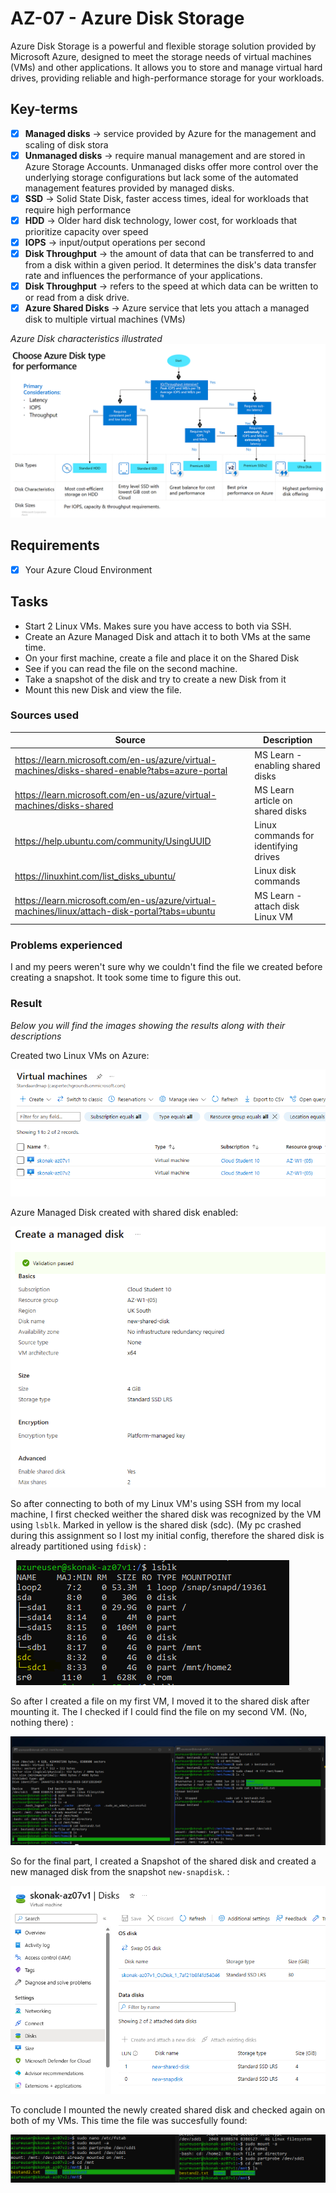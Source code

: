 # AZ-07 - Azure Disk Storage

Azure Disk Storage is a powerful and flexible storage solution provided by Microsoft Azure, designed to meet the storage needs of virtual machines (VMs) and other applications. It allows you to store and manage virtual hard drives, providing reliable and high-performance storage for your workloads.


## Key-terms

- [x] <strong>Managed disks</strong> -> service provided by Azure for the management and scaling of disk stora
- [x] <strong>Unmanaged disks</strong> ->  require manual management and are stored in Azure Storage Accounts. Unmanaged disks offer more control over the underlying storage configurations but lack some of the automated management features provided by managed disks.
- [x] <strong>SSD</strong> -> Solid State Disk, faster access times, ideal for workloads that require high performance
- [x] <strong>HDD</strong> -> Older hard disk technology, lower cost, for workloads that prioritize capacity over speed
- [x] <strong>IOPS</strong> -> input/output operations per second
- [x] <strong>Disk Throughput</strong> -> the amount of data that can be transferred to and from a disk within a given period. It determines the disk's data transfer rate and influences the performance of your applications.
- [x] <strong>Disk Throughput</strong> -> refers to the speed at which data can be written to or read from a disk drive.
- [x] <strong>Azure Shared Disks</strong> -> Azure service that lets you attach a managed disk to multiple virtual machines (VMs)

*Azure Disk characteristics illustrated*
![azure-disks-chars](../00_includes/AZ-07/managed-disk-overview.png)


## Requirements

- [x] Your Azure Cloud Environment


## Tasks

- Start 2 Linux VMs. Makes sure you have access to both via SSH.
- Create an Azure Managed Disk and attach it to both VMs at the same time.
- On your first machine, create a file and place it on the Shared Disk
- See if you can read the file on the second machine.
- Take a snapshot of the disk and try to create a new Disk from it
- Mount this new Disk and view the file.


### Sources used

| Source        | Description |
| ----------- | ----------- |
| https://learn.microsoft.com/en-us/azure/virtual-machines/disks-shared-enable?tabs=azure-portal | MS Learn - enabling shared disks |
| https://learn.microsoft.com/en-us/azure/virtual-machines/disks-shared | MS Learn article on shared disks |
| https://help.ubuntu.com/community/UsingUUID | Linux commands for identifying drives |
| https://linuxhint.com/list_disks_ubuntu/ | Linux disk commands |
| https://learn.microsoft.com/en-us/azure/virtual-machines/linux/attach-disk-portal?tabs=ubuntu | MS Learn - attach disk Linux VM |


### Problems experienced

I and my peers weren't sure why we couldn't find the file we created before creating a snapshot. It took some time to figure this out.


### Result
*Below you will find the images showing the results along with their descriptions*

Created two Linux VMs on Azure:

![2-vms-created](../00_includes/AZ-07/2-vms-created.png)

Azure Managed Disk created with shared disk enabled:

![shared-disk](../00_includes/AZ-07/shared-disk.png)

So after connecting to both of my Linux VM's using SSH from my local machine, I first checked weither the shared disk was recognized by the VM using ```lsblk```. Marked in yellow is the shared disk (sdc). (My pc crashed during this assignment so I lost my initial config, therefore the shared disk is already partitioned using ```fdisk```) :

![lsblk-shared-disk](../00_includes/AZ-07/lsblk-shared-disk.png) 

So after I created a file on my first VM, I moved it to the shared disk after mounting it. The I checked if I could find the file on my second VM. (No, nothing there) :

![file-not-found](../00_includes/AZ-07/file-not-found.png)

So for the final part, I created a Snapshot of the shared disk and created a new managed disk from the snapshot ```new-snapdisk```. :

![attach-shared-disk](../00_includes/AZ-07/attach-shared-disk.png)

To conclude I mounted the newly created shared disk and checked again on both of my VMs. This time the file was succesfully found:

![final](../00_includes/AZ-07/final.png)


